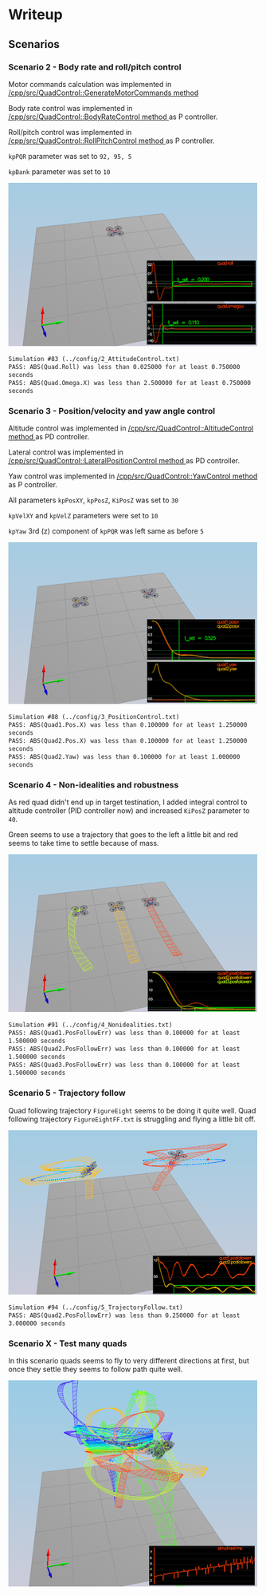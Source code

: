 # Writeup

## Scenarios

### Scenario 2 - Body rate and roll/pitch control

Motor commands calculation was implemented in [/cpp/src/QuadControl::GenerateMotorCommands method ](/src/QuadControl.cpp#L56-L87)

Body rate control was implemented in [/cpp/src/QuadControl::BodyRateControl method ](/src/QuadControl.cpp#L89-L103) as P controller.

Roll/pitch control was implemented in [/cpp/src/QuadControl::RollPitchControl method ](/src/QuadControl.cpp#L116-L159) as P controller.

`kpPQR` parameter was set to `92, 95, 5`

`kpBank` parameter was set to `10`

![](./img/scenario2.png)

```
Simulation #83 (../config/2_AttitudeControl.txt)
PASS: ABS(Quad.Roll) was less than 0.025000 for at least 0.750000 seconds
PASS: ABS(Quad.Omega.X) was less than 2.500000 for at least 0.750000 seconds
```

### Scenario 3 - Position/velocity and yaw angle control

Altitude control was implemented in [/cpp/src/QuadControl::AltitudeControl method ](/src/QuadControl.cpp#L161-L201) as PD controller.

Lateral control was implemented in [/cpp/src/QuadControl::LateralPositionControl method ](/src/QuadControl.cpp#L204-L249) as PD controller.

Yaw control was implemented in [/cpp/src/QuadControl::YawControl method ](/src/QuadControl.cpp#L252-L272) as P controller.

All parameters `kpPosXY`, `kpPosZ`, `KiPosZ` was set to `30`

`kpVelXY` and `kpVelZ` parameters were set to `10`

`kpYaw` 3rd (z) component of `kpPQR` was left same as before `5`

![](./img/scenario3.png)

```
Simulation #88 (../config/3_PositionControl.txt)
PASS: ABS(Quad1.Pos.X) was less than 0.100000 for at least 1.250000 seconds
PASS: ABS(Quad2.Pos.X) was less than 0.100000 for at least 1.250000 seconds
PASS: ABS(Quad2.Yaw) was less than 0.100000 for at least 1.000000 seconds
```

### Scenario 4 - Non-idealities and robustness

As red quad didn't end up in target testination, I added integral control to altitude controller (PID controller now) and increased `KiPosZ` parameter to `40`.

Green seems to use a trajectory that goes to the left a little bit and red seems to take time to settle because of mass.

![](./img/scenario4.png)

```
Simulation #91 (../config/4_Nonidealities.txt)
PASS: ABS(Quad1.PosFollowErr) was less than 0.100000 for at least 1.500000 seconds
PASS: ABS(Quad2.PosFollowErr) was less than 0.100000 for at least 1.500000 seconds
PASS: ABS(Quad3.PosFollowErr) was less than 0.100000 for at least 1.500000 seconds
```

### Scenario 5  - Trajectory follow

Quad following trajectory `FigureEight` seems to be doing it quite well. Quad following trajectory `FigureEightFF.txt` is struggling and flying a little bit off.

![](./img/scenario5.png)

```
Simulation #94 (../config/5_TrajectoryFollow.txt)
PASS: ABS(Quad2.PosFollowErr) was less than 0.250000 for at least 3.000000 seconds
```

### Scenario X - Test many quads

In this scenario quads seems to fly to very different directions at first, but once they settle they seems to follow path quite well.

![](./img/scenario6.png)
